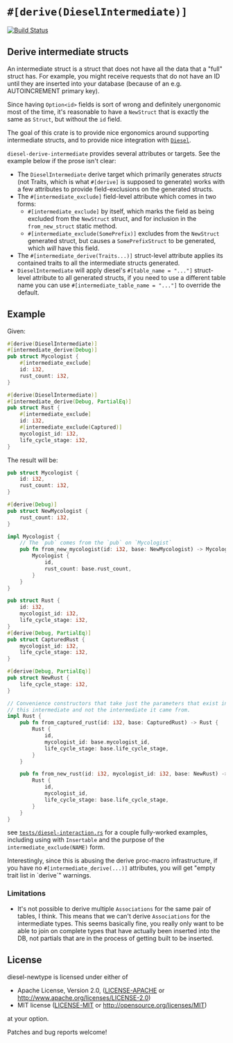 # `#[derive(DieselIntermediate)]`

[![Build Status](https://travis-ci.org/quodlibetor/diesel-derive-intermediate.svg?branch=master)](https://travis-ci.org/quodlibetor/diesel-derive-intermediate)

## Derive intermediate structs

An intermediate struct is a struct that does not have all the data that a
"full" struct has. For example, you might receive requests that do not have
an ID until they are inserted into your database (because of an e.g.
AUTOINCREMENT primary key).

Since having `Option<id>` fields is sort of wrong and definitely
unergonomic most of the time, it's reasonable to have a `NewStruct` that is
exactly the same as `Struct`, but without the `id` field.

The goal of this crate is to provide nice ergonomics around supporting
intermediate structs, and to provide nice integration with
[`Diesel`](https://diesel.rs/).

`diesel-derive-intermediate` provides several attributes or targets. See
the example below if the prose isn't clear:

* The `DieselIntermediate` derive target which primarily generates
  *structs* (not Traits, which is what `#[derive]` is supposed to generate)
  works with a few attributes to provide field-exclusions on the generated
  structs.
* The `#[intermediate_exclude]` field-level attribute which comes in two
  forms:
  * `#[intermediate_exclude]` by itself, which marks the field as being
    excluded from the `NewStruct` struct, and for inclusion in the
    `from_new_struct` static method.
  * `#[intermediate_exclude(SomePrefix)]` excludes from the `NewStruct`
    generated struct, but causes a `SomePrefixStruct` to be generated,
    which *will* have this field.
* The `#[intermediate_derive(Traits...)]` struct-level attribute applies
  its contained traits to all the intermediate structs generated.
* `DieselIntermediate` will apply diesel's `#[table_name = "..."]`
  struct-level attribute to all generated structs, if you need to use a
  different table name you can use `#[intermediate_table_name = "..."]` to
  override the default.

## Example

Given:

```rust
#[derive(DieselIntermediate)]
#[intermediate_derive(Debug)]
pub struct Mycologist {
    #[intermediate_exclude]
    id: i32,
    rust_count: i32,
}

#[derive(DieselIntermediate)]
#[intermediate_derive(Debug, PartialEq)]
pub struct Rust {
    #[intermediate_exclude]
    id: i32,
    #[intermediate_exclude(Captured)]
    mycologist_id: i32,
    life_cycle_stage: i32,
}
```

The result will be:

```rust
pub struct Mycologist {
    id: i32,
    rust_count: i32,
}

#[derive(Debug)]
pub struct NewMycologist {
    rust_count: i32,
}

impl Mycologist {
    // The `pub` comes from the `pub` on `Mycologist`
    pub fn from_new_mycologist(id: i32, base: NewMycologist) -> Mycologist {
        Mycologist {
            id,
            rust_count: base.rust_count,
        }
    }
}

pub struct Rust {
    id: i32,
    mycologist_id: i32,
    life_cycle_stage: i32,
}
#[derive(Debug, PartialEq)]
pub struct CapturedRust {
    mycologist_id: i32,
    life_cycle_stage: i32,
}

#[derive(Debug, PartialEq)]
pub struct NewRust {
    life_cycle_stage: i32,
}

// Convenience constructors that take just the parameters that exist in
// this intermediate and not the intermediate it came from.
impl Rust {
    pub fn from_captured_rust(id: i32, base: CapturedRust) -> Rust {
        Rust {
            id,
            mycologist_id: base.mycologist_id,
            life_cycle_stage: base.life_cycle_stage,
        }
    }

    pub fn from_new_rust(id: i32, mycologist_id: i32, base: NewRust) -> Rust {
        Rust {
            id,
            mycologist_id,
            life_cycle_stage: base.life_cycle_stage,
        }
    }
}
```

see [`tests/diesel-interaction.rs`](tests/diesel-interaction.rs) for a
couple fully-worked examples, including using with `Insertable` and the
purpose of the `intermediate_exclude(NAME)` form.

Interestingly, since this is abusing the derive proc-macro infrastructure,
if you have no `#[intermediate_derive(...)]` attributes, you will get
"empty trait list in \`derive\`" warnings.

### Limitations

* It's not possible to derive multiple `Associations` for the same pair of
  tables, I think. This means that we can't derive `Associations` for the
  intermediate types. This seems basically fine, you really only want to be
  able to join on complete types that have actually been inserted into the
  DB, not partials that are in the process of getting built to be inserted.

## License

diesel-newtype is licensed under either of

 * Apache License, Version 2.0, ([LICENSE-APACHE](LICENSE-APACHE) or
   http://www.apache.org/licenses/LICENSE-2.0)
 * MIT license ([LICENSE-MIT](LICENSE-MIT) or
   http://opensource.org/licenses/MIT)

at your option.

Patches and bug reports welcome!
